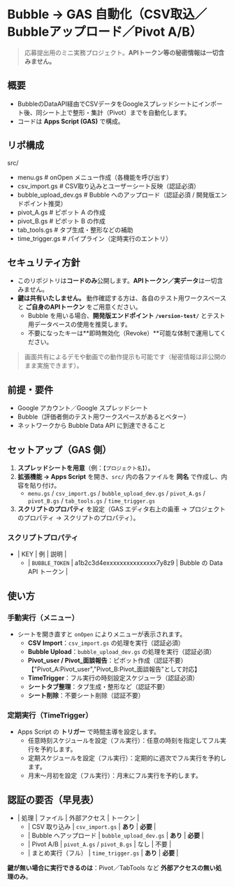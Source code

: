 # Bubble → GAS 自動化（CSV取込／Bubbleアップロード／Pivot A/B）
> 応募提出用のミニ実務プロジェクト。**APIトークン等の秘密情報は一切含みません。**

## 概要
- BubbleのDataAPI経由でCSVデータをGoogleスプレッドシートにインポート後、同シート上で整形・集計（Pivot）までを自動化します。
- コードは **Apps Script (GAS)** で構成。

## リポ構成
src/
- menu.gs # onOpen メニュー作成（各機能を呼び出す）
- csv_import.gs # CSV取り込みとユーザーシート反映（認証必須）
- bubble_upload_dev.gs # Bubble へのアップロード（認証必須 / 開発版エンドポイント推奨）
- pivot_A.gs # ピボット A の作成
- pivot_B.gs # ピボット B の作成
- tab_tools.gs # タブ生成・整形などの補助
- time_trigger.gs # パイプライン（定時実行のエントリ）
  
## セキュリティ方針
- このリポジトリは**コードのみ**公開します。**APIトークン／実データ**は一切含みません。
- **鍵は共有いたしません。** 動作確認する方は、各自のテスト用ワークスペースと **ご自身のAPIトークン** をご用意ください。  
  - Bubble を用いる場合、**開発版エンドポイント `/version-test/`** とテスト用データベースの使用を推奨します。
  - 不要になったキーは**即時無効化（Revoke）**可能な体制で運用してください。

> 画面共有によるデモや動画での動作提示も可能です（秘密情報は非公開のまま実施できます）。

## 前提・要件
- Google アカウント／Google スプレッドシート
- Bubble（評価者側のテスト用ワークスペースがあるとベター）
- ネットワークから Bubble Data API に到達できること

## セットアップ（GAS 側）
1. **スプレッドシートを用意**（例：`【プロジェクト名】`）。  
2. **拡張機能 → Apps Script** を開き、`src/` 内の各ファイルを **同名** で作成し、内容を貼り付け。  
   - `menu.gs` / `csv_import.gs` / `bubble_upload_dev.gs` / `pivot_A.gs` / `pivot_B.gs` / `tab_tools.gs` / `time_trigger.gs`
3. **スクリプトのプロパティ** を設定（GAS エディタ右上の歯車 → プロジェクトのプロパティ → スクリプトのプロパティ）。

### スクリプトプロパティ
- | KEY | 例 | 説明 |
  - | `BUBBLE_TOKEN` | a1b2c3d4exxxxxxxxxxxxxxx7y8z9 | Bubble の Data API トークン |

## 使い方
### 手動実行（メニュー）
- シートを開き直すと `onOpen` によりメニューが表示されます。  
  - **CSV Import**：`csv_import.gs` の処理を実行（認証必須）  
  - **Bubble Upload**：`bubble_upload_dev.gs` の処理を実行（認証必須）  
  - **Pivot_user / Pivot_面談報告**：ピボット作成（認証不要）【"Pivot_A:Pivot_user","Pivot_B:Pivot_面談報告"として対応】
  - **TimeTrigger**：フル実行の時刻設定スケジューラ（認証必須）  
  - **シートタブ整理**：タブ生成・整形など（認証不要）
  - **シート削除**：不要シート削除（認証不要）

### 定期実行（TimeTrigger）
- Apps Script の **トリガー** で時間主導を設定します。
  - 任意時刻スケジュールを設定（フル実行）：任意の時刻を指定してフル実行を予約します。
  - 定期スケジュールを設定（フル実行）：定期的に週次でフル実行を予約します。
  - 月末～月初を設定（フル実行）：月末にフル実行を予約します。

## 認証の要否（早見表）
- | 処理 | ファイル | 外部アクセス | トークン |
  - | CSV 取り込み | `csv_import.gs` | **あり** | **必要** |
  - | Bubble へアップロード | `bubble_upload_dev.gs` | **あり** | **必要** |
  - | Pivot A/B | `pivot_A.gs` / `pivot_B.gs` | なし | 不要 |
  - | まとめ実行（フル） | `time_trigger.gs` | **あり** | **必要** |

 **鍵が無い場合に実行できるのは**：Pivot／TabTools など **外部アクセスの無い処理のみ**。
